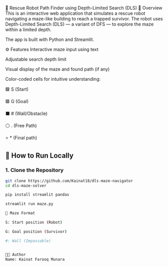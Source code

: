 🤖 Rescue Robot Path Finder using Depth-Limited Search (DLS)
📌 Overview
This is an interactive web application that simulates a rescue robot navigating a maze-like building to reach a trapped survivor. The robot uses Depth-Limited Search (DLS) — a variant of DFS — to explore the maze within a limited depth.

The app is built with Python and Streamlit.

⚙️ Features
Interactive maze input using text

Adjustable search depth limit

Visual display of the maze and found path (if any)

Color-coded cells for intuitive understanding:

🟩 S (Start)

🟥 G (Goal)

⬛ # (Wall/Obstacle)

⚪ . (Free Path)

⭐ * (Final path)

## 🚀 How to Run Locally

### 1. Clone the Repository

```bash
git clone https://github.com/Kainat18/dls-maze-navigator
cd dls-maze-solver

pip install streamlit pandas

streamlit run maze.py

🧱 Maze Format

S: Start position (Robot)

G: Goal position (Survivor)

#: Wall (Impassable)


🧑‍💻 Author
Name: Kainat Farooq Munara
